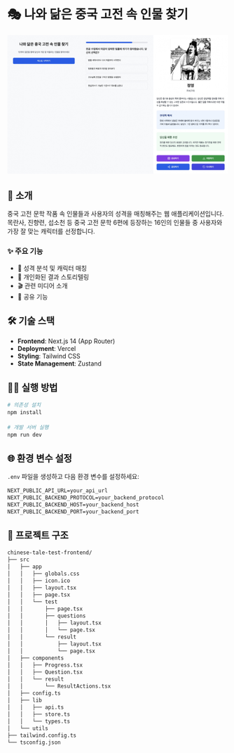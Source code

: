 # 🎭 나와 닮은 중국 고전 속 인물 찾기

![Preview](/assets/thumbnail.jpg)

## 📖 소개

중국 고전 문학 작품 속 인물들과 사용자의 성격을 매칭해주는 웹 애플리케이션입니다.  
목란사, 진향련, 섭소천 등 중국 고전 문학 6편에 등장하는 16인의 인물들 중 사용자와 가장 잘 맞는 캐릭터를 선정합니다.

### ✨ 주요 기능

- 🤖 성격 분석 및 캐릭터 매칭
- 📝 개인화된 결과 스토리텔링
- 🎬 관련 미디어 소개
- 🔗 공유 기능

## 🛠 기술 스택

- **Frontend**: Next.js 14 (App Router)
- **Deployment**: Vercel
- **Styling**: Tailwind CSS
- **State Management**: Zustand

## 🏃‍♂️ 실행 방법

```bash
# 의존성 설치
npm install

# 개발 서버 실행
npm run dev
```

## 🌐 환경 변수 설정

`.env` 파일을 생성하고 다음 환경 변수를 설정하세요:

```env
NEXT_PUBLIC_API_URL=your_api_url
NEXT_PUBLIC_BACKEND_PROTOCOL=your_backend_protocol
NEXT_PUBLIC_BACKEND_HOST=your_backend_host
NEXT_PUBLIC_BACKEND_PORT=your_backend_port
```

## 📂 프로젝트 구조

```
chinese-tale-test-frontend/
├── src
│   ├── app
│   │   ├── globals.css
│   │   ├── icon.ico
│   │   ├── layout.tsx
│   │   ├── page.tsx
│   │   └── test
│   │       ├── page.tsx
│   │       ├── questions
│   │       │   ├── layout.tsx
│   │       │   └── page.tsx
│   │       └── result
│   │           ├── layout.tsx
│   │           └── page.tsx
│   ├── components
│   │   ├── Progress.tsx
│   │   ├── Question.tsx
│   │   └── result
│   │       └── ResultActions.tsx
│   ├── config.ts
│   ├── lib
│   │   ├── api.ts
│   │   ├── store.ts
│   │   └── types.ts
│   └── utils
├── tailwind.config.ts
└── tsconfig.json
```

